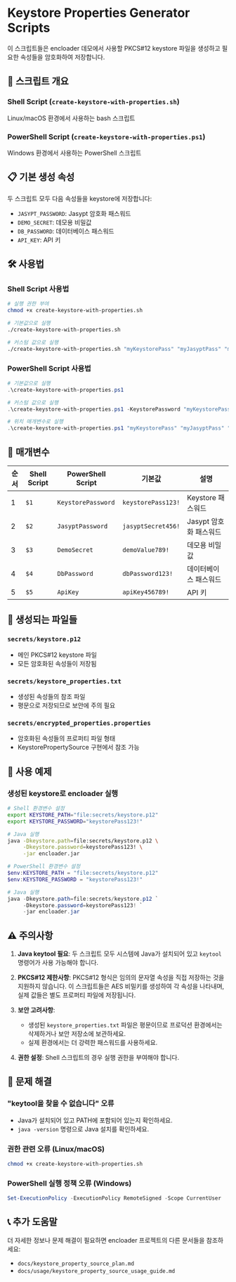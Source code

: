 # Keystore Properties Generator Scripts

이 스크립트들은 encloader 데모에서 사용할 PKCS#12 keystore 파일을 생성하고 필요한 속성들을 암호화하여 저장합니다.

## 🚀 스크립트 개요

### Shell Script (`create-keystore-with-properties.sh`)
Linux/macOS 환경에서 사용하는 bash 스크립트

### PowerShell Script (`create-keystore-with-properties.ps1`)
Windows 환경에서 사용하는 PowerShell 스크립트

## 📋 기본 생성 속성

두 스크립트 모두 다음 속성들을 keystore에 저장합니다:

- `JASYPT_PASSWORD`: Jasypt 암호화 패스워드
- `DEMO_SECRET`: 데모용 비밀값
- `DB_PASSWORD`: 데이터베이스 패스워드
- `API_KEY`: API 키

## 🛠️ 사용법

### Shell Script 사용법

```bash
# 실행 권한 부여
chmod +x create-keystore-with-properties.sh

# 기본값으로 실행
./create-keystore-with-properties.sh

# 커스텀 값으로 실행
./create-keystore-with-properties.sh "myKeystorePass" "myJasyptPass" "myDemoSecret" "myDbPass" "myApiKey"
```

### PowerShell Script 사용법

```powershell
# 기본값으로 실행
.\create-keystore-with-properties.ps1

# 커스텀 값으로 실행
.\create-keystore-with-properties.ps1 -KeystorePassword "myKeystorePass" -JasyptPassword "myJasyptPass" -DemoSecret "myDemoSecret" -DbPassword "myDbPass" -ApiKey "myApiKey"

# 위치 매개변수로 실행
.\create-keystore-with-properties.ps1 "myKeystorePass" "myJasyptPass" "myDemoSecret" "myDbPass" "myApiKey"
```

## 📝 매개변수

| 순서 | Shell Script | PowerShell Script | 기본값 | 설명 |
|------|-------------|------------------|-------|------|
| 1 | `$1` | `KeystorePassword` | `keystorePass123!` | Keystore 패스워드 |
| 2 | `$2` | `JasyptPassword` | `jasyptSecret456!` | Jasypt 암호화 패스워드 |
| 3 | `$3` | `DemoSecret` | `demoValue789!` | 데모용 비밀값 |
| 4 | `$4` | `DbPassword` | `dbPassword123!` | 데이터베이스 패스워드 |
| 5 | `$5` | `ApiKey` | `apiKey456789!` | API 키 |

## 📂 생성되는 파일들

### `secrets/keystore.p12`
- 메인 PKCS#12 keystore 파일
- 모든 암호화된 속성들이 저장됨

### `secrets/keystore_properties.txt`
- 생성된 속성들의 참조 파일
- 평문으로 저장되므로 보안에 주의 필요

### `secrets/encrypted_properties.properties`
- 암호화된 속성들의 프로퍼티 파일 형태
- KeystorePropertySource 구현에서 참조 가능

## 🎯 사용 예제

### 생성된 keystore로 encloader 실행

```bash
# Shell 환경변수 설정
export KEYSTORE_PATH="file:secrets/keystore.p12"
export KEYSTORE_PASSWORD="keystorePass123!"

# Java 실행
java -Dkeystore.path=file:secrets/keystore.p12 \
     -Dkeystore.password=keystorePass123! \
     -jar encloader.jar
```

```powershell
# PowerShell 환경변수 설정
$env:KEYSTORE_PATH = "file:secrets/keystore.p12"
$env:KEYSTORE_PASSWORD = "keystorePass123!"

# Java 실행
java -Dkeystore.path=file:secrets/keystore.p12 `
     -Dkeystore.password=keystorePass123! `
     -jar encloader.jar
```

## ⚠️ 주의사항

1. **Java keytool 필요**: 두 스크립트 모두 시스템에 Java가 설치되어 있고 `keytool` 명령어가 사용 가능해야 합니다.

2. **PKCS#12 제한사항**: PKCS#12 형식은 임의의 문자열 속성을 직접 저장하는 것을 지원하지 않습니다. 이 스크립트들은 AES 비밀키를 생성하여 각 속성을 나타내며, 실제 값들은 별도 프로퍼티 파일에 저장됩니다.

3. **보안 고려사항**: 
   - 생성된 `keystore_properties.txt` 파일은 평문이므로 프로덕션 환경에서는 삭제하거나 보안 저장소에 보관하세요.
   - 실제 환경에서는 더 강력한 패스워드를 사용하세요.

4. **권한 설정**: Shell 스크립트의 경우 실행 권한을 부여해야 합니다.

## 🔧 문제 해결

### "keytool을 찾을 수 없습니다" 오류
- Java가 설치되어 있고 PATH에 포함되어 있는지 확인하세요.
- `java -version` 명령으로 Java 설치를 확인하세요.

### 권한 관련 오류 (Linux/macOS)
```bash
chmod +x create-keystore-with-properties.sh
```

### PowerShell 실행 정책 오류 (Windows)
```powershell
Set-ExecutionPolicy -ExecutionPolicy RemoteSigned -Scope CurrentUser
```

## 📞 추가 도움말

더 자세한 정보나 문제 해결이 필요하면 encloader 프로젝트의 다른 문서들을 참조하세요:
- `docs/keystore_property_source_plan.md`
- `docs/usage/keystore_property_source_usage_guide.md`

